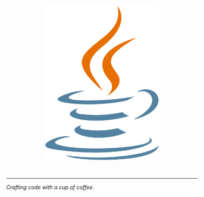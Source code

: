 <p align="center">
  <img src="https://raw.githubusercontent.com/IcyOrca/IcyOrca/main/java_coffee.svg" alt="Coffee Animation" width="300">
</p>

<p align="center">
  <br><hr>
  <i>Crafting code with a cup of coffee.</i>
</p>
